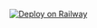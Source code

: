 [![Deploy on Railway](https://railway.app/button.svg)](https://railway.app/new/template/github.com/sillycarz/mindful-message)
